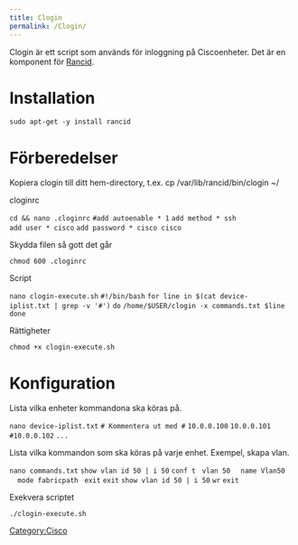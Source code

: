 ```yaml
---
title: Clogin
permalink: /Clogin/
---
```


Clogin är ett script som används för inloggning på Ciscoenheter. Det är
en komponent för [Rancid](/Rancid "wikilink").

Installation
============

`sudo apt-get -y install rancid`

Förberedelser
=============

Kopiera clogin till ditt hem-directory, t.ex. cp
/var/lib/rancid/bin/clogin \~/

cloginrc

`cd && nano .cloginrc`
`#add autoenable * 1`
`add method * ssh`
`add user * cisco`
`add password * cisco cisco`

Skydda filen så gott det går

`chmod 600 .cloginrc`

Script

`nano clogin-execute.sh`
`#!/bin/bash`
`for line in $(cat device-iplist.txt | grep -v '#')`
`do`
`/home/$USER/clogin -x commands.txt $line`
`done`

Rättigheter

`chmod +x clogin-execute.sh`

Konfiguration
=============

Lista vilka enheter kommandona ska köras på.

`nano device-iplist.txt`
`# Kommentera ut med #`
`10.0.0.100`
`10.0.0.101`
`#10.0.0.102`
`...`

Lista vilka kommandon som ska köras på varje enhet. Exempel, skapa vlan.

`nano commands.txt`
`show vlan id 50 | i 50`
`conf t`
` vlan 50`
`  name Vlan50`
`  mode fabricpath`
` exit`
`exit`
`show vlan id 50 | i 50`
`wr`
`exit`

Exekvera scriptet

`./clogin-execute.sh`

[Category:Cisco](/Category:Cisco "wikilink")